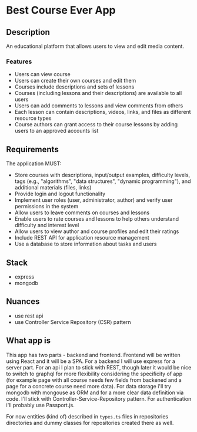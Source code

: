 # Best Course Ever App

## Description

An educational platform that allows users to view and edit media content.

### Features
- Users can view course
- Users can create their own courses and edit them
- Courses include descriptions and sets of lessons
- Courses (including lessons and their descriptions) are available to all users
- Users can add comments to lessons and view comments from others
- Each lesson can contain descriptions, videos, links, and files as different resource types
- Course authors can grant access to their course lessons by adding users to an approved accounts list

## Requirements
The application MUST:

- Store courses with descriptions, input/output examples, difficulty levels, tags (e.g., "algorithms", "data structures", "dynamic programming"), and additional materials (files, links)
- Provide login and logout functionality
- Implement user roles (user, administrator, author) and verify user permissions in the system
- Allow users to leave comments on courses and lessons
- Enable users to rate courses and lessons to help others understand difficulty and interest level
- Allow users to view author and course profiles and edit their ratings
- Include REST API for application resource management
- Use a database to store information about tasks and users

## Stack

- express
- mongodb

## Nuances

- use rest api
- use Controller Service Repository (CSR) pattern

## What app is

This app has two parts - backend and frontend.
Frontend will be written using React and it will be a SPA.
For a backend I will use express for a server part.
For an api I plan to stick with REST, though later it would be nice to switch to graphql for more flexibility considering
the specificity of app (for example page with all course needs few fields from backened and a page for a concrete course need more data).
For data storage i'll try mongodb with mongouse as ORM and for a more clear data definition via code.
I'll stick with Controller-Service-Repository pattern.
For authentication i'll probably use Passport.js.

For now entities (kind of) described in `types.ts` files in repositories directories and dummy classes for repositories created there as well.
